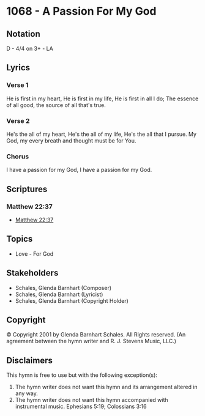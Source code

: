 # 1068 - A Passion For My God

## Notation

D - 4/4 on 3+ - LA

## Lyrics

### Verse 1

He is first in my heart, He is first in my life, He is first in all I do; The essence of all good, the source of all that's true.

### Verse 2

He's the all of my heart, He's the all of my life, He's the all that I pursue. My God, my every breath and thought must be for You.

### Chorus

I have a passion for my God, I have a passion for my God.


## Scriptures

### Matthew 22:37

- [Matthew 22:37](https://www.biblegateway.com/passage/?search=Matthew%2022%3A37)


## Topics

- Love - For God

## Stakeholders

- Schales, Glenda Barnhart (Composer)
- Schales, Glenda Barnhart (Lyricist)
- Schales, Glenda Barnhart (Copyright Holder)

## Copyright

© Copyright 2001 by Glenda Barnhart Schales. All Rights reserved.
(An agreement between the hymn writer and R. J. Stevens Music, LLC.)

## Disclaimers

This hymn is free to use but with the following exception(s):
1. The hymn writer does not want this hymn and its arrangement altered in any way.
2. The hymn writer does not want this hymn accompanied with instrumental music.
Ephesians 5:19; Colossians 3:16


